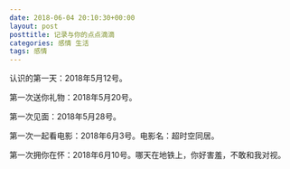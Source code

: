 ```yaml
---
date: 2018-06-04 20:10:30+00:00
layout: post
posttitle: 记录与你的点点滴滴
categories: 感情 生活
tags: 感情
---
```



认识的第一天：2018年5月12号。

第一次送你礼物：2018年5月20号。

第一次见面：2018年5月28号。

第一次一起看电影：2018年6月3号。电影名：超时空同居。

第一次拥你在怀：2018年6月10号。哪天在地铁上，你好害羞，不敢和我对视。

